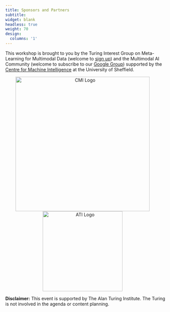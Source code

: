 ```yaml
---
title: Sponsors and Partners
subtitle: 
widget: blank
headless: true
weight: 70
design:
  columns: '1'
---
```

This workshop is brought to you by the Turing Interest Group on Meta-Learning for Multimodal Data (welcome to [sign up](https://forms.office.com/Pages/ResponsePage.aspx?id=p_SVQ1XklU-Knx-672OE-fR6PcyyBV1JuragBENwKPJUOFhHNkY5WU1RVlczMjNWUVdYTDFDME1VNSQlQCN0PWcu)) and the Multimodal AI Community (welcome to subscribe to our [Google Group](https://groups.google.com/a/sheffield.ac.uk/g/multimodal-ai-community-group?pli=1)) supported by the [Centre for Machine Intelligence](https://www.sheffield.ac.uk/machine-intelligence) at the University of Sheffield.

<div style="text-align: center;">
  <img src="/media/cmi_logo.png" alt="CMI Logo" style="width: 420px; height: auto; display: inline-block; margin-right: 20px;">
  <img src="/media/ati_logo.jpg" alt="ATI Logo" style="width: 250px; height: auto; display: inline-block; margin-right: 20px;">
</div>

**Disclaimer:** This event is supported by The Alan Turing Institute. The Turing is not involved in the agenda or content planning.

